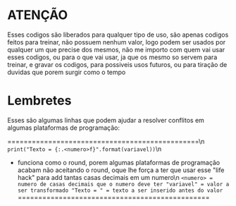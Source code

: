 # ATENÇÃO
Esses codigos são liberados para qualquer tipo de uso, são apenas codigos feitos para treinar, não possuem nenhum valor, logo podem ser usados por qualquer um que precise dos mesmos, não me importo com quem vai usar esses codigos, ou para o que vai usar, ja que os mesmo so servem para treinar, e gravar os codigos, para possiveis usos futuros, ou para tiração de duvidas que porem surgir como o tempo

# Lembretes
Esses são algumas linhas que podem ajudar a resolver conflitos em algumas plataformas de programação:

===============================================\n
`print("Texto = {:.<numero>f}".format(variavel))`\n
- funciona como o round, porem algumas plataformas de programação acabam não aceitando o round, oque lhe força a ter que usar esse "life hack" para add tantas casas decimais em um numero\n
`<numero> = numero de casas decimais que o numero deve ter
"variavel" = valor a ser transformado
"Texto = " = texto a ser inserido antes do valor`
===============================================
